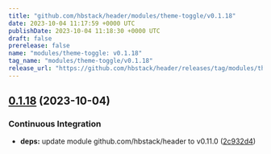```yaml
---
title: "github.com/hbstack/header/modules/theme-toggle/v0.1.18"
date: 2023-10-04 11:17:59 +0000 UTC
publishDate: 2023-10-04 11:18:30 +0000 UTC
draft: false
prerelease: false
name: "modules/theme-toggle: v0.1.18"
tag_name: "modules/theme-toggle/v0.1.18"
release_url: "https://github.com/hbstack/header/releases/tag/modules/theme-toggle/v0.1.18"
---
```


## [0.1.18](https://github.com/hbstack/header/compare/modules/theme-toggle/v0.1.17...modules/theme-toggle/v0.1.18) (2023-10-04)


### Continuous Integration

* **deps:** update module github.com/hbstack/header to v0.11.0 ([2c932d4](https://github.com/hbstack/header/commit/2c932d4000fa9c690aa223a0ee595083c608f9bf))
